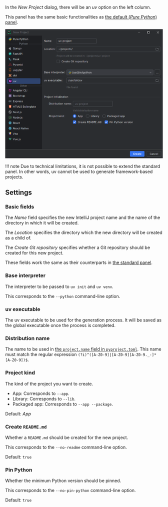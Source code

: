 In the <i>New Project</i> dialog,
there will be an <i>uv</i> option on the left column.

This panel has the same basic functionalities
as [the default (<i>Pure Python</i>) panel][1].

![](../assets/uv-new-project-panel.png)

!!! note
    Due to technical limitations, it is not possible to
    extend the standard panel. In other words,
    uv cannot be used to generate framework-based projects.


## Settings


### Basic fields

The <i>Name</i> field specifies the new IntelliJ project name
and the name of the directory in which it will be created.

The <i>Location</i> specifies the directory which the new directory
will be created as a child of.

The <i>Create Git repository</i> specifies whether
a Git repository should be created for this new project.

These fields work the same as their counterparts in [the standard panel][1].


### Base interpreter

The interpreter to be passed to `uv init` and `uv venv`.

This corresponds to the `--python` command-line option.


### uv executable

The uv executable to be used for the generation process.
It will be saved as the global executable once the process is completed.


### Distribution name

The name to be used in [the `project.name` field in `pyproject.toml`][2].
This name must match the regular expression
`(?i)^([A-Z0-9]|[A-Z0-9][A-Z0-9._-]*[A-Z0-9])$`.


### Project kind

The kind of the project you want to create.

* App: Corresponds to `--app`.
* Library: Corresponds to `--lib`.
* Packaged app: Corresponds to `--app --package`.

Default: *App*


### Create `README.md`

Whether a `README.md` should be created for the new project.

This corresponds to the `--no-readme` command-line option.

Default: `true`


### Pin Python

Whether the minimum Python version should be pinned.

This corresponds to the `--no-pin-python` command-line option.

Default: `true`


  [1]: https://www.jetbrains.com/help/pycharm/creating-empty-project.html
  [2]: https://packaging.python.org/en/latest/specifications/name-normalization/#name-format
